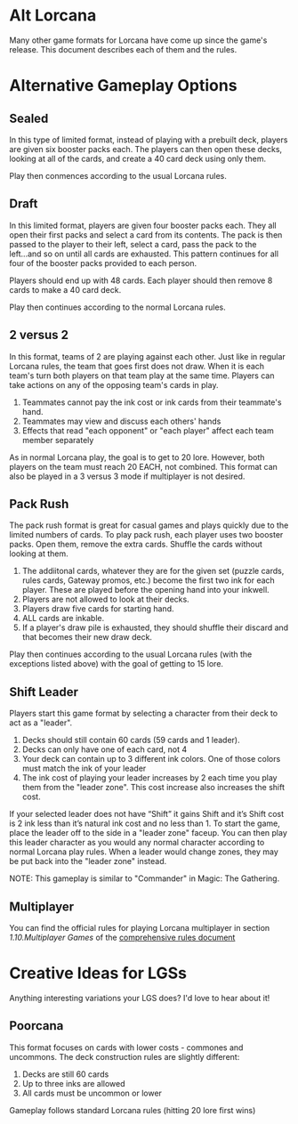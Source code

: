 # Alt Lorcana

Many other game formats for Lorcana have come up since the game's release. This document describes each of them and the rules.

# Alternative Gameplay Options

## Sealed
In this type of limited format, instead of playing with a prebuilt deck, players are given six booster packs each. The players can then open these decks, looking at all of the cards, and create a 40 card deck using only them.

Play then conmences according to the usual Lorcana rules.

## Draft
In this limited format, players are given four booster packs each. They all open their first packs and select a card from its contents. The pack is then passed to the player to their left, select a card, pass the pack to the left...and so on until all cards are exhausted. This pattern continues for all four of the booster packs provided to each person.

Players should end up with 48 cards. Each player should then remove 8 cards to make a 40 card deck.

Play then continues according to the normal Lorcana rules.

## 2 versus 2
In this format, teams of 2 are playing against each other. Just like in regular Lorcana rules, the team that goes first does not draw. When it is each team's turn both players on that team play at the same time. Players can take actions on any of the opposing team's cards in play. 

1. Teammates cannot pay the ink cost or ink cards from their teammate's hand.
2. Teammates may view and discuss each others' hands
3. Effects that read "each opponent" or "each player" affect each team member separately

As in normal Lorcana play, the goal is to get to 20 lore. However, both players on the team must reach 20 EACH, not combined.
This format can also be played in a 3 versus 3 mode if multiplayer is not desired.

## Pack Rush
The pack rush format is great for casual games and plays quickly due to the limited numbers of cards. To play pack rush, each player uses two booster packs. Open them, remove the extra cards. Shuffle the cards without looking at them.

1. The addiitonal cards, whatever they are for the given set (puzzle cards, rules cards, Gateway promos, etc.) become the first two ink for each player. These are played before the opening hand into your inkwell.
2. Players are not allowed to look at their decks.
3. Players draw five cards for starting hand.
4. ALL cards are inkable.
5. If a player's draw pile is exhausted, they should shuffle their discard and that becomes their new draw deck.

Play then continues according to the usual Lorcana rules (with the exceptions listed above) with the goal of getting to 15 lore.

## Shift Leader
Players start this game format by selecting a character from their deck to act as a "leader". 

1. Decks should still contain 60 cards (59 cards and 1 leader).
2. Decks can only have one of each card, not 4
3. Your deck can contain up to 3 different ink colors. One of those colors must match the ink of your leader
4. The ink cost of playing your leader increases by 2 each time you play them from the "leader zone". This cost increase also increases the shift cost.

If your selected leader does not have “Shift” it gains Shift and it’s Shift cost is 2 ink less than it’s natural ink cost and no less than 1. To start the game, place the leader off to the side in a "leader zone" faceup. You can then play this leader character as you would any normal character according to normal Lorcana play rules. When a leader would change zones, they may be put back into the "leader zone" instead. 

NOTE: This gameplay is similar to "Commander" in Magic: The Gathering.

## Multiplayer

You can find the official rules for playing Lorcana multiplayer in section *1.10.Multiplayer Games* of the [comprehensive rules document](https://files.disneylorcana.com/Disney%20Lorcana%20Comprehensive%20Rules%20-%20032724%201.pdf)

# Creative Ideas for LGSs

Anything interesting variations your LGS does? I'd love to hear about it!

## Poorcana
This format focuses on cards with lower costs - commones and uncommons. The deck construction rules are slightly different:

1. Decks are still 60 cards
2. Up to three inks are allowed
3. All cards must be uncommon or lower

Gameplay follows standard Lorcana rules (hitting 20 lore first wins)